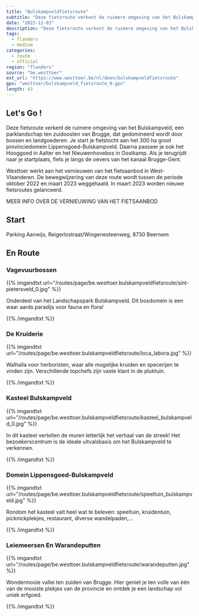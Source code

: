 ```yaml
---
title: "Bulskampveldfietsroute"
subtitle: "Deze fietsroute verkent de ruimere omgeving van het Bulskampveld, een parklandschap ten zuidoosten van Brugge, dat gedomineerd wordt door bossen en landgoederen"
date: "2022-11-03"
description: "Deze fietsroute verkent de ruimere omgeving van het Bulskampveld, een parklandschap ten zuidoosten van Brugge, dat gedomineerd wordt door bossen en landgoederen" 
tags:
  - flanders
  - medium
categories: 
  - route
  - official
region: "flanders"
source: "be.westtoer"
ext_url: "https://www.westtoer.be/nl/doen/bulskampveldfietsroute"
gpx: "westtoer/bulskampveld_fietsroute_0.gpx"
length: 43
---
```


## Let's Go !

Deze fietsroute verkent de ruimere omgeving van het Bulskampveld, een parklandschap ten zuidoosten van Brugge, dat gedomineerd wordt door bossen en landgoederen. Je start je fietstocht aan het 300 ha groot provinciedomein Lippensgoed-Bulskampveld. Daarna passeer je ook het Hooggoed in Aalter en het Nieuwenhovebos in Oostkamp. Als je terugrijdt naar je startplaats, fiets je langs de oevers van het kanaal Brugge-Gent.

Westtoer werkt aan het vernieuwen van het fietsaanbod in West-Vlaanderen. De bewegwijzering van deze route wordt tussen de periode oktober 2022 en maart 2023 weggehaald. In maart 2023 worden nieuwe fietsroutes gelanceerd.

MEER INFO OVER DE VERNIEUWING VAN HET FIETSAANBOD

## Start 

Parking Aanwijs, Reigerlostraat/Wingenesteenweg, 8730 Beernem 

## En Route

### Vagevuurbossen

{{% imgandtxt url="/routes/page/be.westtoer.bulskampveldfietsroute/sint-pietersveld_0.jpg" %}}

Onderdeel van het Landschapspark Bulskampveld. Dit bosdomein is een waar aards paradijs voor fauna en flora!

{{% /imgandtxt %}}

### De Kruiderie

{{% imgandtxt url="/routes/page/be.westtoer.bulskampveldfietsroute/loca_labora.jpg" %}}

Walhalla voor herboristen, waar alle mogelijke kruiden en specerijen te vinden zijn. Verschillende topchefs zijn vaste klant in de pluktuin.

{{% /imgandtxt %}}

### Kasteel Bulskampveld

{{% imgandtxt url="/routes/page/be.westtoer.bulskampveldfietsroute/kasteel_bulskampveld_0.jpg" %}}

In dit kasteel vertellen de muren letterlijk het verhaal van de streek! Het bezoekerscentrum is de ideale uitvalsbasis om het Bulskampveld te verkennen.

{{% /imgandtxt %}}

### Domein Lippensgoed-Bulskampveld

{{% imgandtxt url="/routes/page/be.westtoer.bulskampveldfietsroute/speeltuin_bulskampveld.jpg" %}}

Rondom het kasteel valt heel wat te beleven: speeltuin, kruidentuin, picknickplekjes, restaurant, diverse wandelpaden,...

{{% /imgandtxt %}}

### Leiemeersen En Warandeputten

{{% imgandtxt url="/routes/page/be.westtoer.bulskampveldfietsroute/warandeputten.jpg" %}}

Wondermooie vallei ten zuiden van Brugge. Hier geniet je ten volle van één van de mooiste plekjes van de provincie en ontdek je een landschap vol uniek erfgoed. 

{{% /imgandtxt %}}

